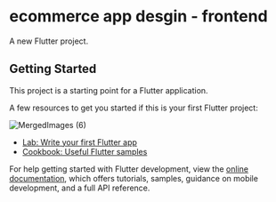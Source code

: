 # ecommerce app desgin - frontend 

A new Flutter project.

## Getting Started

This project is a starting point for a Flutter application.


A few resources to get you started if this is your first Flutter project:

![MergedImages (6)](https://user-images.githubusercontent.com/86608368/221371059-f3688d5b-24c8-4087-ad43-ddb98b75a4e9.png) 



- [Lab: Write your first Flutter app](https://docs.flutter.dev/get-started/codelab)
- [Cookbook: Useful Flutter samples](https://docs.flutter.dev/cookbook)

For help getting started with Flutter development, view the
[online documentation](https://docs.flutter.dev/), which offers tutorials,
samples, guidance on mobile development, and a full API reference.
